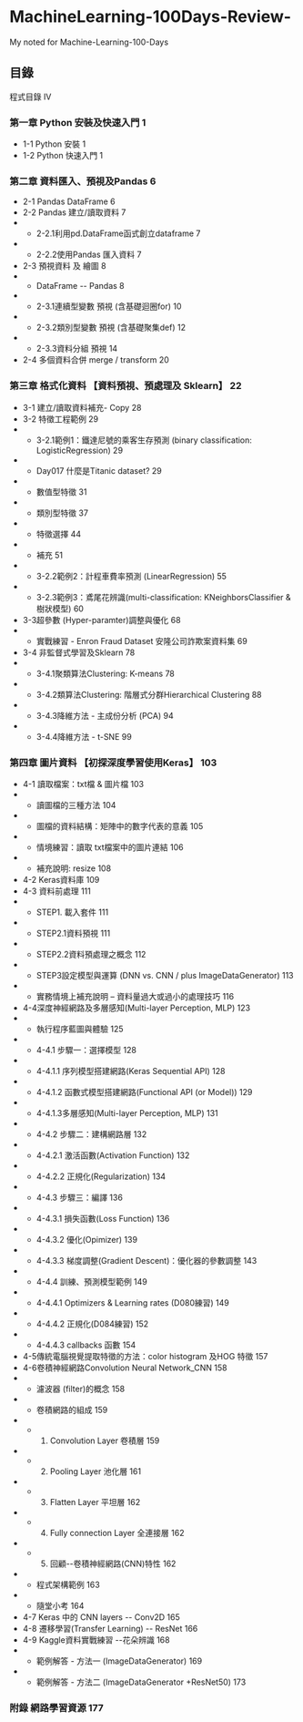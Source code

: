 # MachineLearning-100Days-Review-
My noted for Machine-Learning-100-Days


## 目錄
程式目錄	IV
### 第一章 Python 安裝及快速入門	1
- 1-1 Python 安裝	1
- 1-2 Python 快速入門	1
### 第二章 資料匯入、預視及Pandas	6
- 2-1  Pandas DataFrame	6
- 2-2  Pandas 建立/讀取資料	7
- - 2-2.1利用pd.DataFrame函式創立dataframe	7
- - 2-2.2使用Pandas 匯入資料	7
- 2-3  預視資料 及 繪圖	8
- - DataFrame -- Pandas	8
- - 2-3.1連續型變數 預視 (含基礎迴圈for)	10
- - 2-3.2類別型變數 預視 (含基礎聚集def)	12
- - 2-3.3資料分組 預視	14
- 2-4  多個資料合併 merge / transform	20
### 第三章 格式化資料 【資料預視、預處理及 Sklearn】	22
- 3-1  建立/讀取資料補充- Copy	28
- 3-2  特徵工程範例	29
- - 3-2.1範例1：鐵達尼號的乘客生存預測 (binary classification: LogisticRegression)	29
-  - Day017 什麼是Titanic dataset?  	29
-  - 數值型特徵	31
-  - 類別型特徵	37
-  - 特徵選擇	44
-  - 補充	51
- - 3-2.2範例2：計程車費率預測 (LinearRegression)	55
- - 3-2.3範例3：鳶尾花辨識(multi-classification: KNeighborsClassifier & 樹狀模型)	60
- 3-3超參數 (Hyper-paramter)調整與優化	68
- - 實戰練習 - Enron Fraud Dataset 安隆公司詐欺案資料集	69
- 3-4  非監督式學習及Sklearn	78
- - 3-4.1聚類算法Clustering: K-means	78
- - 3-4.2類算法Clustering: 階層式分群Hierarchical Clustering	88
- - 3-4.3降維方法 - 主成份分析 (PCA)	94
- - 3-4.4降維方法 - t-SNE	99
### 第四章 圖片資料 【初探深度學習使用Keras】	103
- 4-1 讀取檔案：txt檔 & 圖片檔	103
- - 讀圖檔的三種方法	104
- - 圖檔的資料結構：矩陣中的數字代表的意義	105
- - 情境練習：讀取 txt檔案中的圖片連結	106
- - 補充說明: resize	108
- 4-2 Keras資料庫	109
- 4-3 資料前處理	111
- - STEP1. 載入套件	111
- - STEP2.1資料預視	111
- - STEP2.2資料預處理之概念	112
- - STEP3設定模型與運算 (DNN vs. CNN / plus ImageDataGenerator)	113
-  - 實務情境上補充說明 – 資料量過大或過小的處理技巧	116
- 4-4深度神經網路及多層感知(Multi-layer Perception, MLP)	123
- - 執行程序藍圖與體驗	125
- - 4-4.1 步驟一：選擇模型	128
-  - 4-4.1.1 序列模型搭建網路(Keras Sequential API)	128
-  - 4-4.1.2 函數式模型搭建網路(Functional API (or Model))	129
-  - 4-4.1.3多層感知(Multi-layer Perception, MLP)	131
- - 4-4.2 步驟二：建構網路層	132
-  - 4-4.2.1 激活函數(Activation Function)	132
-  - 4-4.2.2 正規化(Regularization)	134
- - 4-4.3 步驟三：編譯	136
-  - 4-4.3.1 損失函數(Loss Function)	136
-  - 4-4.3.2 優化(Opimizer)	139
-  - 4-4.3.3 梯度調整(Gradient Descent)：優化器的參數調整	143
- - 4-4.4 訓練、預測模型範例	149
-  - 4-4.4.1 Optimizers & Learning rates (D080練習)	149
-  - 4-4.4.2 正規化(D084練習)	152
- - 4-4.4.3 callbacks 函數	154
- 4-5傳統電腦視覺提取特徵的方法：color histogram 及HOG 特徵	157
- 4-6卷積神經網路Convolution Neural Network_CNN	158
- - 濾波器 (filter)的概念	158
- - 卷積網路的組成	159
-  - 1. Convolution Layer 卷積層	159
-  - 2. Pooling Layer 池化層	161
-  - 3. Flatten Layer 平坦層	162
-  - 4. Fully connection Layer 全連接層	162
-  - 5. 回顧--卷積神經網路(CNN)特性	162
- - 程式架構範例	163
- - 隨堂小考	164
- 4-7 Keras 中的 CNN layers -- Conv2D	165
- 4-8 遷移學習(Transfer Learning) -- ResNet	166
- 4-9 Kaggle資料實戰練習 --花朵辨識	168
- - 範例解答 - 方法一 (ImageDataGenerator)	169
- - 範例解答 - 方法二 (ImageDataGenerator +ResNet50)	173
### 附錄 網路學習資源	177


